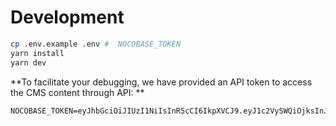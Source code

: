 # Development

```bash
cp .env.example .env #  NOCOBASE_TOKEN
yarn install
yarn dev
```

**To facilitate your debugging, we have provided an API token to access the CMS content through API: **
```cmd
NOCOBASE_TOKEN=eyJhbGciOiJIUzI1NiIsInR5cCI6IkpXVCJ9.eyJ1c2VySWQiOjksInJvbGVOYW1lIjoiYXBpX3JlYWQiLCJpYXQiOjE3MzY4MjA2OTksImV4cCI6MzMyOTQ0MjA2OTl9.kfbEy9h2EGVhTqiuSp5FH59sDJ62OaifoPKPDQe10rs
```
